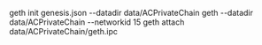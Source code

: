 geth init genesis.json --datadir data/ACPrivateChain
geth --datadir data/ACPrivateChain --networkid 15
geth attach data/ACPrivateChain/geth.ipc
